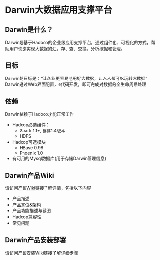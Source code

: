 # Darwin大数据应用支撑平台
## Darwin是什么？
Darwin是基于Hadoop的企业级应用支撑平台，通过组件化、可视化的方式，帮助用户快速实现大数据的汇，存、查、交换，分析挖掘和管理。

## 目标
Darwin的目标是：“让企业更容易地用好大数据，让人人都可以玩转大数据”<br>
Darwin通过Web界面配置，`0`代码开发，即可完成对数据的全生命周期处理

## 依赖
Darwin依赖于Hadoop才能正常工作<br>
  * Hadoop必选组件：
    * Spark 1.1+, 推荐1.4版本
    * HDFS
  * Hadoop可选模块
    * HBase 0.98
    * Phoenix 1.0
  * 有可用的Mysql数据库(用于存储Darwin管理信息)

## Darwin产品Wiki
请访问[产品Wiki链接](https://github.com/9zdata-darwin/Darwin/wiki/Darwin大数据应用支撑平台介绍)了解详情，包括以下内容
  * 产品描述
  * 产品定位&架构
  * 产品功能描述与截图
  * Hadoop兼容性
  * 常见问题

## Darwin产品安装部署
  请访问[产品安装Wiki链接](https://github.com/9zdata-darwin/Darwin/wiki/Darwin安装部署步骤)了解详细步骤
  

